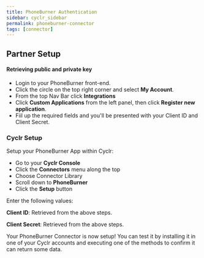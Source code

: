 ```yaml
---
title: PhoneBurner Authentication
sidebar: cyclr_sidebar
permalink: phoneburner-connector
tags: [connector]
---
```


## Partner Setup

#### Retrieving public and private key
* Login to your PhoneBurner front-end. 
* Click the circle on the top right corner and select **My Account**.
* From the top Nav Bar click **Integrations**
* Click **Custom Applications** from the left panel, then click **Register new application**.
* Fiil up the required fields and you'll be presented with your Client ID and Client Secret.


### Cyclr Setup

Setup your PhoneBurner App within Cyclr:

*   Go to your **Cyclr Console**
*   Click the **Connectors** menu along the top
*   Choose Connector Library
*   Scroll down to **PhoneBurner**
*   Click the **Setup** button

Enter the following values:

**Client ID**: Retrieved from the above steps.

**Client Secret**: Retrieved from the above steps.


Your PhoneBurner Connector is now setup! You can test it by installing it in one of your Cyclr accounts and executing one of the methods to confirm it can return some data.
